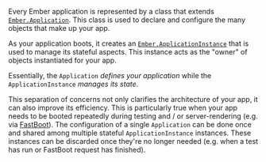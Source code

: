 Every Ember application is represented by a class that extends [`Ember.Application`][1].
This class is used to declare and configure the many objects that make up your app.

As your application boots,
it creates an [`Ember.ApplicationInstance`][2] that is used to manage its stateful aspects.
This instance acts as the "owner" of objects instantiated for your app.

Essentially, the `Application` *defines your application*
while the `ApplicationInstance` *manages its state*.

[1]: http://emberjs.com/api/classes/Ember.Application.html
[2]: http://emberjs.com/api/classes/Ember.ApplicationInstance.html

This separation of concerns not only clarifies the architecture of your app,
it can also improve its efficiency.
This is particularly true when your app needs to be booted repeatedly during testing
and / or server-rendering (e.g. via [FastBoot](https://github.com/tildeio/ember-cli-fastboot)).
The configuration of a single `Application` can be done once
and shared among multiple stateful `ApplicationInstance` instances.
These instances can be discarded once they're no longer needed
(e.g. when a test has run or FastBoot request has finished).
